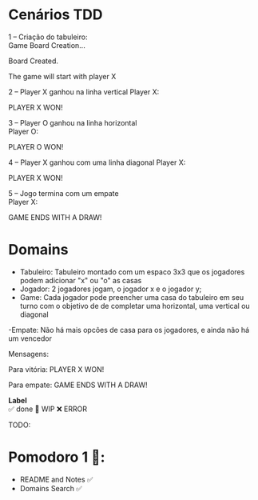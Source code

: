 # Cenários TDD 
1 – Criação do tabuleiro:  
Game Board Creation...

Board Created.

The game will start with player X 

2 – Player X ganhou na linha vertical 
Player X: 

PLAYER X WON!
 
3 – Player O ganhou na linha horizontal  
Player O: 

PLAYER O WON! 

4 – Player X ganhou com uma linha diagonal 
Player X: 

PLAYER X WON! 

5 – Jogo termina com um empate  
Player X: 

GAME ENDS WITH A DRAW!

# Domains

- Tabuleiro: Tabuleiro montado com um espaco 3x3 que os jogadores podem adicionar "x" ou "o" as casas
- Jogador: 2 jogadores jogam, o jogador x e o jogador y;
- Game: Cada jogador pode preencher uma casa do tabuleiro em seu turno com o objetivo de de completar uma horizontal, uma vertical ou diagonal

-Empate: Não há mais opcões de casa para os jogadores, e ainda não há um vencedor

Mensagens:

Para vitória:
PLAYER X WON!

Para empate:
GAME ENDS WITH A DRAW!

**Label**  
✅ done 🚧 WIP ❌ ERROR

TODO:

# Pomodoro 1 🍅:

- README and Notes ✅
- Domains Search ✅

